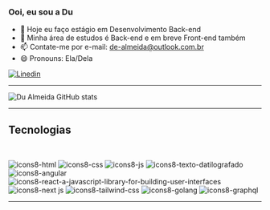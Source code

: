 ### Ooi, eu sou a Du

- 🔭 Hoje eu faço estágio em Desenvolvimento Back-end
- 🌱 Minha área de estudos é Back-end e em breve Front-end também 
- 📫 Contate-me por e-mail: de-almeida@outlook.com.br
- 😄 Pronouns: Ela/Dela

[![Linedin](https://img.shields.io/badge/LinkedIn-0077B5?style=for-the-badge&logo=linkedin&logoColor=white
)](https://www.linkedin.com/in/du-almeida/)

---

![Du Almeida GitHub stats](https://github-readme-stats.vercel.app/api?username=du-almeida&show_icons=true&theme=dark)

---

## Tecnologias

<div style="display: inline_block"><br>

![icons8-html](https://github.com/user-attachments/assets/8932a67e-2309-4b32-8404-2b4284321fb9)
![icons8-css](https://github.com/user-attachments/assets/77af3349-339d-481b-b1b1-e4f41327b449)
![icons8-js](https://github.com/user-attachments/assets/e2e54769-2935-4bcd-a346-7d0762dae3b8)
![icons8-texto-datilografado](https://github.com/user-attachments/assets/3584c671-ec4a-4842-994e-ca8a35ea364b)
![icons8-angular](https://github.com/user-attachments/assets/ac7d739d-4f71-41d6-ad29-e81bba9a6f10)
![icons8-react-a-javascript-library-for-building-user-interfaces](https://github.com/user-attachments/assets/8aa545bd-6995-451a-ac23-9a70a48a3e09)
![icons8-next js](https://github.com/user-attachments/assets/20f3317d-153f-4820-ad54-c977dff3d7af)
![icons8-tailwind-css](https://github.com/user-attachments/assets/e964023d-b3f7-4c09-ac3b-dc233dded427)
![icons8-golang](https://github.com/user-attachments/assets/YOUR-GOLANG-ICON-LINK)
![icons8-graphql](https://github.com/user-attachments/assets/YOUR-GRAPHQL-ICON-LINK)


</div>

---------

